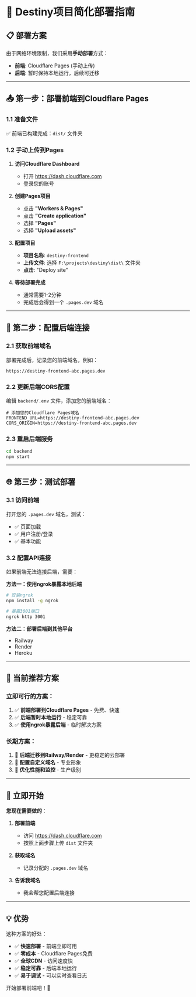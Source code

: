 # 🚀 Destiny项目简化部署指南

## 📋 部署方案

由于网络环境限制，我们采用**手动部署**方式：
- **前端**: Cloudflare Pages (手动上传)
- **后端**: 暂时保持本地运行，后续可迁移

---

## 📤 第一步：部署前端到Cloudflare Pages

### 1.1 准备文件
✅ 前端已构建完成：`dist/` 文件夹

### 1.2 手动上传到Pages
1. **访问Cloudflare Dashboard**
   - 打开 https://dash.cloudflare.com
   - 登录您的账号

2. **创建Pages项目**
   - 点击 **"Workers & Pages"**
   - 点击 **"Create application"**
   - 选择 **"Pages"**
   - 选择 **"Upload assets"**

3. **配置项目**
   - **项目名称**: `destiny-frontend`
   - **上传文件**: 选择 `F:\projects\destiny\dist\` 文件夹
   - **点击**: "Deploy site"

4. **等待部署完成**
   - 通常需要1-2分钟
   - 完成后会得到一个 `.pages.dev` 域名

---

## 🔧 第二步：配置后端连接

### 2.1 获取前端域名
部署完成后，记录您的前端域名，例如：
```
https://destiny-frontend-abc.pages.dev
```

### 2.2 更新后端CORS配置
编辑 `backend/.env` 文件，添加您的前端域名：

```env
# 添加您的Cloudflare Pages域名
FRONTEND_URL=https://destiny-frontend-abc.pages.dev
CORS_ORIGIN=https://destiny-frontend-abc.pages.dev
```

### 2.3 重启后端服务
```bash
cd backend
npm start
```

---

## 🌐 第三步：测试部署

### 3.1 访问前端
打开您的 `.pages.dev` 域名，测试：
- ✅ 页面加载
- ✅ 用户注册/登录
- ✅ 基本功能

### 3.2 配置API连接
如果前端无法连接后端，需要：

**方法一：使用ngrok暴露本地后端**
```bash
# 安装ngrok
npm install -g ngrok

# 暴露3001端口
ngrok http 3001
```

**方法二：部署后端到其他平台**
- Railway
- Render
- Heroku

---

## 🎯 当前推荐方案

### 立即可行的方案：
1. ✅ **前端部署到Cloudflare Pages** - 免费、快速
2. ✅ **后端暂时本地运行** - 稳定可靠
3. ✅ **使用ngrok暴露后端** - 临时解决方案

### 长期方案：
1. 🔄 **后端迁移到Railway/Render** - 更稳定的云部署
2. 🔄 **配置自定义域名** - 专业形象
3. 🔄 **优化性能和监控** - 生产级别

---

## 🚀 立即开始

**您现在需要做的**：

1. **部署前端**
   - 访问 https://dash.cloudflare.com
   - 按照上面步骤上传 `dist` 文件夹

2. **获取域名**
   - 记录分配的 `.pages.dev` 域名

3. **告诉我域名**
   - 我会帮您配置后端连接

---

## 💡 优势

这种方案的好处：
- ✅ **快速部署** - 前端立即可用
- ✅ **零成本** - Cloudflare Pages免费
- ✅ **全球CDN** - 访问速度快
- ✅ **稳定可靠** - 后端本地运行
- ✅ **易于调试** - 可以实时查看日志

开始部署前端吧！🚀
